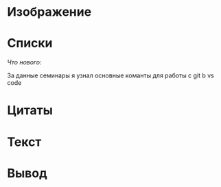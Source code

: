 # Изображение

# Списки
*Что нового*:

За данные семинары я узнал основные команты для работы с git b vs code

# Цитаты

# Текст

# Вывод